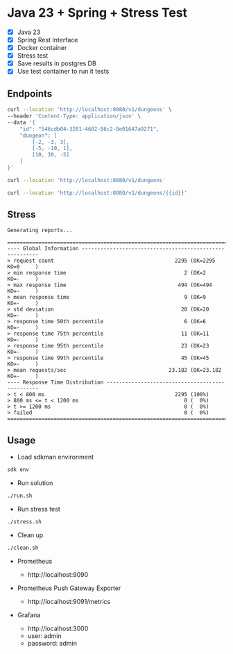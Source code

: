 # Java 23 + Spring + Stress Test

- [x] Java 23
- [x] Spring Rest Interface
- [x] Docker container
- [x] Stress test
- [x] Save results in postgres DB
- [x] Use test container to run it tests

## Endpoints

```bash
curl --location 'http://localhost:8080/v1/dungeons' \
--header 'Content-Type: application/json' \
--data '{
    "id": "546cdb04-3281-4602-86c2-8e01647a9271",
    "dungeon": [
        [-2, -3, 3],
        [-5, -10, 1],
        [10, 30, -5]
    ]
}'
```

```bash
curl --location 'http://localhost:8080/v1/dungeons'
```

```bash
curl --location 'http://localhost:8080/v1/dungeons/{{id}}'
```

## Stress

```
Generating reports...

================================================================================
---- Global Information --------------------------------------------------------
> request count                                       2295 (OK=2295   KO=0     )
> min response time                                      2 (OK=2      KO=-     )
> max response time                                    494 (OK=494    KO=-     )
> mean response time                                     9 (OK=9      KO=-     )
> std deviation                                         20 (OK=20     KO=-     )
> response time 50th percentile                          6 (OK=6      KO=-     )
> response time 75th percentile                         11 (OK=11     KO=-     )
> response time 95th percentile                         23 (OK=23     KO=-     )
> response time 99th percentile                         45 (OK=45     KO=-     )
> mean requests/sec                                 23.182 (OK=23.182 KO=-     )
---- Response Time Distribution ------------------------------------------------
> t < 800 ms                                          2295 (100%)
> 800 ms <= t < 1200 ms                                  0 (  0%)
> t >= 1200 ms                                           0 (  0%)
> failed                                                 0 (  0%)
================================================================================
```

## Usage

* Load sdkman environment

```bash
sdk env
```

* Run solution

```bash
./run.sh
```

* Run stress test

```bash
./stress.sh
```

* Clean up

```bash
./clean.sh
```

* Prometheus
  * http://localhost:9090

* Prometheus Push Gateway Exporter
  * http://localhost:9091/metrics

* Grafana
  * http://localhost:3000
  * user: admin
  * password: admin


